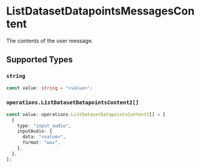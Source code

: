 # ListDatasetDatapointsMessagesContent

The contents of the user message.


## Supported Types

### `string`

```typescript
const value: string = "<value>";
```

### `operations.ListDatasetDatapointsContent2[]`

```typescript
const value: operations.ListDatasetDatapointsContent2[] = [
  {
    type: "input_audio",
    inputAudio: {
      data: "<value>",
      format: "wav",
    },
  },
];
```

